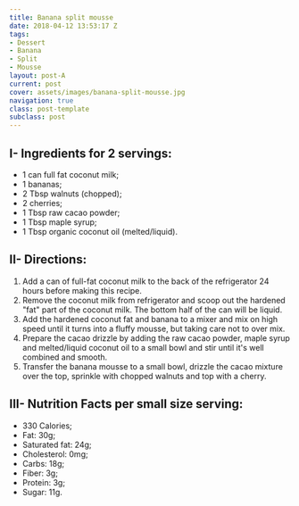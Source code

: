 ```yaml
---
title: Banana split mousse
date: 2018-04-12 13:53:17 Z
tags:
- Dessert
- Banana
- Split
- Mousse
layout: post-A
current: post
cover: assets/images/banana-split-mousse.jpg
navigation: true
class: post-template
subclass: post
---
```


## I- Ingredients for 2 servings:

* 1 can full fat coconut milk;
* 1 bananas;
* 2 Tbsp walnuts (chopped);
* 2 cherries;
* 1 Tbsp raw cacao powder;
* 1 Tbsp maple syrup;
* 1 Tbsp organic coconut oil (melted/liquid).

## II- Directions:

1. Add a can of full-fat coconut milk to the back of the refrigerator 24 hours before making this recipe.
1. Remove the coconut milk from refrigerator and scoop out the hardened "fat" part of the coconut milk. The bottom half of the can will be liquid.
1. Add the hardened coconut fat and banana to a mixer and mix on high speed until it turns into a fluffy mousse, but taking care not to over mix.
1. Prepare the cacao drizzle by adding the raw cacao powder, maple syrup and melted/liquid coconut oil to a small bowl and stir until it's well combined and smooth.
1. Transfer the banana mousse to a small bowl, drizzle the cacao mixture over the top, sprinkle with chopped walnuts and top with a cherry.

## III- Nutrition Facts per small size serving:

* 330 Calories;
* Fat: 30g;
* Saturated fat: 24g;
* Cholesterol: 0mg;
* Carbs: 18g;
* Fiber: 3g;
* Protein: 3g;
* Sugar: 11g.